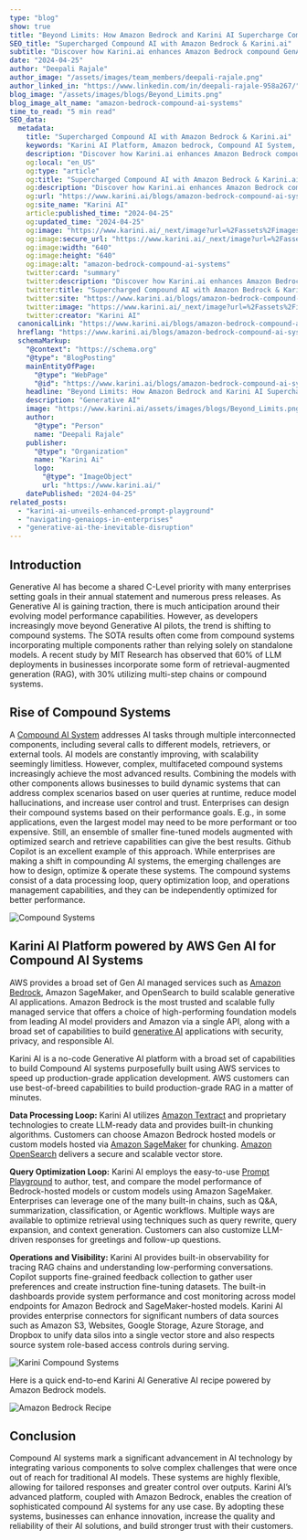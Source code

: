 ```yaml
---
type: "blog"
show: true
title: "Beyond Limits: How Amazon Bedrock and Karini AI Supercharge Compound AI Systems"
SEO_title: "Supercharged Compound AI with Amazon Bedrock & Karini.ai"
subtitle: "Discover how Karini.ai enhances Amazon Bedrock compound GenAI systems for greater innovation, efficiency, and scalability. Revolutionize your tech today!"
date: "2024-04-25"
author: "Deepali Rajale"
author_image: "/assets/images/team_members/deepali-rajale.png"
author_linked_in: "https://www.linkedin.com/in/deepali-rajale-958a267/"
blog_image: "/assets/images/blogs/Beyond_Limits.png"
blog_image_alt_name: "amazon-bedrock-compound-ai-systems"
time_to_read: "5 min read"
SEO_data:
  metadata:
    title: "Supercharged Compound AI with Amazon Bedrock & Karini.ai"
    keywords: "Karini AI Platform, Amazon bedrock, Compound AI System, Business Innovation, Generative AI Pilots"
    description: "Discover how Karini.ai enhances Amazon Bedrock compound GenAI systems for greater innovation, efficiency, and scalability. Revolutionize your tech today!"
    og:local: "en_US"
    og:type: "article"
    og:title: "Supercharged Compound AI with Amazon Bedrock & Karini.ai"
    og:description: "Discover how Karini.ai enhances Amazon Bedrock compound GenAI systems for greater innovation, efficiency, and scalability. Revolutionize your tech today!"
    og:url: "https://www.karini.ai/blogs/amazon-bedrock-compound-ai-systems"
    og:site_name: "Karini AI"
    article:published_time: "2024-04-25"
    og:updated_time: "2024-04-25"
    og:image: "https://www.karini.ai/_next/image?url=%2Fassets%2Fimages%2Fblogs%2FBeyond_Limits.png&w=640&q=75"
    og:image:secure_url: "https://www.karini.ai/_next/image?url=%2Fassets%2Fimages%2Fblogs%2FBeyond_Limits.png&w=640&q=75"
    og:image:width: "640"
    og:image:height: "640"
    og:image:alt: "amazon-bedrock-compound-ai-systems"
    twitter:card: "summary"
    twitter:description: "Discover how Karini.ai enhances Amazon Bedrock compound GenAI systems for greater innovation, efficiency, and scalability. Revolutionize your tech today!"
    twitter:title: "Supercharged Compound AI with Amazon Bedrock & Karini.ai"
    twitter:site: "https://www.karini.ai/blogs/amazon-bedrock-compound-ai-systems"
    twitter:image: "https://www.karini.ai/_next/image?url=%2Fassets%2Fimages%2Fblogs%2FBeyond_Limits.png&w=640&q=75"
    twitter:creator: "Karini AI"
  canonicalLink: "https://www.karini.ai/blogs/amazon-bedrock-compound-ai-systems"
  hreflang: "https://www.karini.ai/blogs/amazon-bedrock-compound-ai-systems"
  schemaMarkup:
    "@context": "https://schema.org"
    "@type": "BlogPosting"
    mainEntityOfPage:
      "@type": "WebPage"
      "@id": "https://www.karini.ai/blogs/amazon-bedrock-compound-ai-systems"
    headline: "Beyond Limits: How Amazon Bedrock and Karini AI Supercharge Compound AI Systems"
    description: "Generative AI"
    image: "https://www.karini.ai/assets/images/blogs/Beyond_Limits.png"
    author:
      "@type": "Person"
      name: "Deepali Rajale"
    publisher:
      "@type": "Organization"
      name: "Karini Ai"
      logo:
        "@type": "ImageObject"
        url: "https://www.karini.ai/"
    datePublished: "2024-04-25"
related_posts:
  - "karini-ai-unveils-enhanced-prompt-playground"
  - "navigating-genaiops-in-enterprises"
  - "generative-ai-the-inevitable-disruption"
---
```


## Introduction

Generative AI has become a shared C-Level priority with many enterprises setting goals in their annual statement and numerous press releases. As Generative AI is gaining traction, there is much anticipation around their evolving model performance capabilities. However, as developers increasingly move beyond Generative AI pilots, the trend is shifting to compound systems. The SOTA results often come from compound systems incorporating multiple components rather than relying solely on standalone models. A recent study by MIT Research has observed that 60% of LLM deployments in businesses incorporate some form of retrieval-augmented generation (RAG), with 30% utilizing multi-step chains or compound systems.

## Rise of Compound Systems

A [Compound AI System](https://bair.berkeley.edu/blog/2024/02/18/compound-ai-systems/) addresses AI tasks through multiple interconnected components, including several calls to different models, retrievers, or external tools. AI models are constantly improving, with scalability seemingly limitless. However, complex, multifaceted compound systems increasingly achieve the most advanced results. Combining the models with other components allows businesses to build dynamic systems that can address complex scenarios based on user queries at runtime, reduce model hallucinations, and increase user control and trust. Enterprises can design their compound systems based on their performance goals. E.g., in some applications, even the largest model may need to be more performant or too expensive. Still, an ensemble of smaller fine-tuned models augmented with optimized search and retrieve capabilities can give the best results. Github Copilot is an excellent example of this approach. While enterprises are making a shift in compounding AI systems, the emerging challenges are how to design, optimize & operate these systems. The compound systems consist of a data processing loop, query optimization loop, and operations management capabilities, and they can be independently optimized for better performance.

![Compound Systems](/assets/images/blogs/Compound_systems.png)

## Karini AI Platform powered by AWS Gen AI for Compound AI Systems

AWS provides a broad set of Gen AI managed services such as [Amazon Bedrock](https://aws.amazon.com/bedrock/), Amazon SageMaker, and OpenSearch to build scalable generative AI applications. Amazon Bedrock is the most trusted and scalable fully managed service that offers a choice of high-performing foundation models from leading AI model providers and Amazon via a single API, along with a broad set of capabilities to build [generative AI](https://aws.amazon.com/generative-ai/) applications with security, privacy, and responsible AI.

Karini AI is a no-code Generative AI platform with a broad set of capabilities to build Compound AI systems purposefully built using AWS services to speed up production-grade application development. AWS customers can use best-of-breed capabilities to build production-grade RAG in a matter of minutes.

**Data Processing Loop:** Karini AI utilizes [Amazon Textract](https://aws.amazon.com/textract/) and proprietary technologies to create LLM-ready data and provides built-in chunking algorithms. Customers can choose Amazon Bedrock hosted models or custom models hosted via [Amazon SageMaker](https://aws.amazon.com/sagemaker/) for chunking. [Amazon OpenSearch](https://aws.amazon.com/opensearch-service/) delivers a secure and scalable vector store.

**Query Optimization Loop:** Karini AI employs the easy-to-use [Prompt Playground](https://www.karini.ai/announcements/karini-ai-unveils-enhanced-prompt-playground) to author, test, and compare the model performance of Bedrock-hosted models or custom models using Amazon SageMaker. Enterprises can leverage one of the many built-in chains, such as Q&A, summarization, classification, or Agentic workflows. Multiple ways are available to optimize retrieval using techniques such as query rewrite, query expansion, and context generation. Customers can also customize LLM-driven responses for greetings and follow-up questions.

**Operations and Visibility:** Karini AI provides built-in observability for tracing RAG chains and understanding low-performing conversations. Copilot supports fine-grained feedback collection to gather user preferences and create instruction fine-tuning datasets. The built-in dashboards provide system performance and cost monitoring across model endpoints for Amazon Bedrock and SageMaker-hosted models. Karini AI provides enterprise connectors for significant numbers of data sources such as Amazon S3, Websites, Google Storage, Azure Storage, and Dropbox to unify data silos into a single vector store and also respects source system role-based access controls during serving.

![Karini Compound Systems](/assets/images/blogs/karini_compound_systems.png)

Here is a quick end-to-end Karini AI Generative AI recipe powered by Amazon Bedrock models.

![Amazon Bedrock Recipe](/assets/images/blogs/Amazon_bedrock_recipe.png)

## Conclusion

Compound AI systems mark a significant advancement in AI technology by integrating various components to solve complex challenges that were once out of reach for traditional AI models. These systems are highly flexible, allowing for tailored responses and greater control over outputs. Karini AI’s advanced platform, coupled with Amazon Bedrock, enables the creation of sophisticated compound AI systems for any use case. By adopting these systems, businesses can enhance innovation, increase the quality and reliability of their AI solutions, and build stronger trust with their customers.
